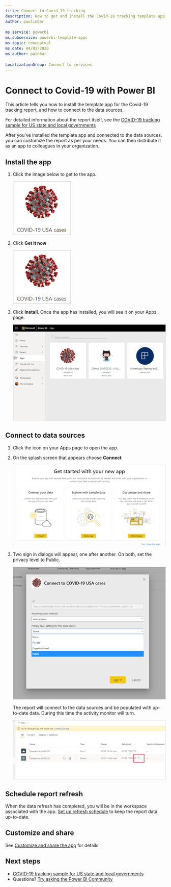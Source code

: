 ```yaml
---
title: Connect to Covid-19 tracking
description: How to get and install the Covid-19 tracking template app, and how to connect to data
author: paulinbar

ms.service: powerbi
ms.subservice: powerbi-template-apps
ms.topic: conceptual
ms.date: 04/01/2020
ms.author: painbar

LocalizationGroup: Connect to services
---
```

# Connect to Covid-19  with Power BI
This article tells  you how to install the template app for the Covid-19 tracking report, and how to connect to the data sources.

For detailed information about the report itself, see the [COVID-19 tracking sample for US state and local governments](create-reports/sample-covid-19-us.md)

After you've installed the template app and connected to the data sources, you can customize the report as per your needs. You can then distribute it as an app to colleagues in your organization.

## Install the app

1. Click the image below to get to the app.

   ![Covid-19 USA cases app Appsource icon](media/service-connect-to-covid-19-tracking/service-covid-19-usa-cases-app-logo.png)

1. Click **Get it now**

    ![Covid-19 USA cases app in Appsource](media/service-connect-to-covid-19-tracking/service-covid-19-usa-cases-app-appsource-icon.png)

1. Click **Install**. Once the app has installed, you will see it on your Apps page.

   ![Covid-19 USA cases app on App page](media/service-connect-to-covid-19-tracking/service-covid-19-usa-cases-app-apps-page-icon.png)

## Connect to data sources

1. Click the icon on your Apps page to open the app.

1. On the splash screen that appears choose **Connect**

   ![Template app splash screen](media/service-connect-to-covid-19-tracking/service-covid-19-usa-cases-app-splash-screen.png)

1. Two sign in dialogs will appear, one after another. On both, set the privacy level to Public.

   ![Covid-19 USA cases app sign in dialog](media/service-connect-to-covid-19-tracking/service-covid-19-usa-cases-app-signin-dialog.png)

   The report will connect to the data sources and be populated with up-to-date data. During this time the activity monitor will turn.

   ![Covid-19 USA cases app refresh in progress](media/service-connect-to-covid-19-tracking/service-covid-19-usa-cases-app-refresh-monitor.png)

## Schedule report refresh

When the data refresh has completed, you will be in the workspace associated with the app. [Set up refresh schedule](refresh-scheduled-refresh.md) to keep the report data up-to-date.

## Customize and share

See [Customize and share the app](service-template-apps-install-distribute.md#customize-and-share-the-app) for details.

## Next steps
* [COVID-19 tracking sample for US state and local governments](create-reports/sample-covid-19-us.md)
* Questions? [Try asking the Power BI Community](https://community.powerbi.com/)

